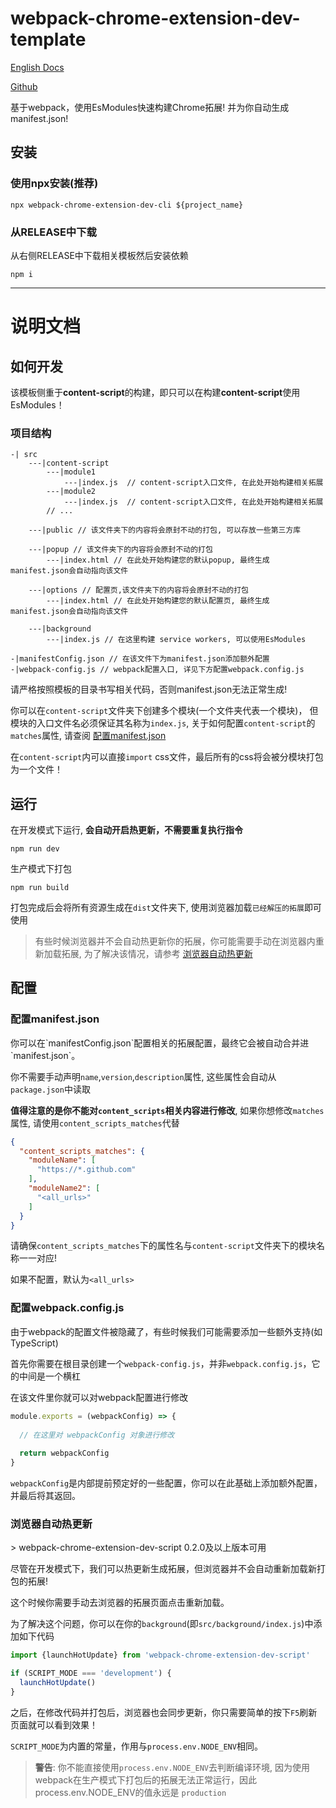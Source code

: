 # webpack-chrome-extension-dev-template

[English Docs](https://github.com/HuPeng333/webpack-chrome-extension-dev-template/blob/master/README.en.md)

[Github](https://github.com/HuPeng333/webpack-chrome-extension-dev-template)

基于webpack，使用EsModules快速构建Chrome拓展! 并为你自动生成manifest.json!

## 安装

### 使用npx安装(推荐)
```shell
npx webpack-chrome-extension-dev-cli ${project_name}
```
### 从RELEASE中下载
从右侧RELEASE中下载相关模板然后安装依赖
```shell
npm i
```

---
# 说明文档

## 如何开发

该模板侧重于**content-script**的构建，即只可以在构建**content-script**使用EsModules！

### 项目结构
```text
-| src
    ---|content-script
        ---|module1
            ---|index.js  // content-script入口文件, 在此处开始构建相关拓展
        ---|module2
            ---|index.js  // content-script入口文件, 在此处开始构建相关拓展
        // ... 
        
    ---|public // 该文件夹下的内容将会原封不动的打包, 可以存放一些第三方库
    
    ---|popup // 该文件夹下的内容将会原封不动的打包
        ---|index.html // 在此处开始构建您的默认popup, 最终生成manifest.json会自动指向该文件
        
    ---|options // 配置页,该文件夹下的内容将会原封不动的打包
        ---|index.html // 在此处开始构建您的默认配置页, 最终生成manifest.json会自动指向该文件
        
    ---|background
        ---|index.js // 在这里构建 service workers, 可以使用EsModules
        
-|manifestConfig.json // 在该文件下为manifest.json添加额外配置
-|webpack-config.js // webpack配置入口, 详见下方配置webpack.config.js
```
请严格按照模板的目录书写相关代码，否则manifest.json无法正常生成!

你可以在`content-script`文件夹下创建多个模块(一个文件夹代表一个模块)，
但模块的入口文件名必须保证其名称为`index.js`, 关于如何配置`content-script`的`matches`属性, 请查阅
[配置manifest.json](#manifest-config)

在`content-script`内可以直接`import` css文件，最后所有的css将会被分模块打包为一个文件！

## 运行
在开发模式下运行, **会自动开启热更新，不需要重复执行指令**
```shell
npm run dev
```
生产模式下打包
```shell
npm run build
```
打包完成后会将所有资源生成在`dist`文件夹下, 使用浏览器加载`已经解压的拓展`即可使用

> 有些时候浏览器并不会自动热更新你的拓展，你可能需要手动在浏览器内重新加载拓展, 为了解决该情况，请参考 [浏览器自动热更新](#hot-update)

## 配置

<h3 id="manifest-config">配置manifest.json</h3>
你可以在`manifestConfig.json`配置相关的拓展配置，最终它会被自动合并进`manifest.json`。

你不需要手动声明`name`,`version`,`description`属性, 这些属性会自动从`package.json`中读取

**值得注意的是你不能对`content_scripts`相关内容进行修改**, 如果你想修改`matches`属性, 
请使用`content_scripts_matches`代替
```json
{
  "content_scripts_matches": {
    "moduleName": [
      "https://*.github.com"
    ],
    "moduleName2": [
      "<all_urls>"
    ]
  }
}
```
请确保`content_scripts_matches`下的属性名与`content-script`文件夹下的模块名称一一对应!

如果不配置，默认为`<all_urls>`

### 配置webpack.config.js

由于webpack的配置文件被隐藏了，有些时候我们可能需要添加一些额外支持(如TypeScript)

首先你需要在根目录创建一个`webpack-config.js`，并非`webpack.config.js`，它的中间是一个横杠

在该文件里你就可以对webpack配置进行修改
```js
module.exports = (webpackConfig) => {
  
  // 在这里对 webpackConfig 对象进行修改
  
  return webpackConfig
}
```

`webpackConfig`是内部提前预定好的一些配置，你可以在此基础上添加额外配置，并最后将其返回。

<h3 id="hot-update">浏览器自动热更新</h3>
> webpack-chrome-extension-dev-script 0.2.0及以上版本可用

尽管在开发模式下，我们可以热更新生成拓展，但浏览器并不会自动重新加载新打包的拓展!

这个时候你需要手动去浏览器的拓展页面点击重新加载。

为了解决这个问题，你可以在你的`background`(即`src/background/index.js`)中添加如下代码
```javascript
import {launchHotUpdate} from 'webpack-chrome-extension-dev-script'

if (SCRIPT_MODE === 'development') {
  launchHotUpdate()
}
```

之后，在修改代码并打包后，浏览器也会同步更新，你只需要简单的按下`F5`刷新页面就可以看到效果！

`SCRIPT_MODE`为内置的常量，作用与`process.env.NODE_ENV`相同。

> **警告**: 你不能直接使用`process.env.NODE_ENV`去判断编译环境, 因为使用webpack在生产模式下打包后的拓展无法正常运行，因此process.env.NODE_ENV的值永远是 `production`
